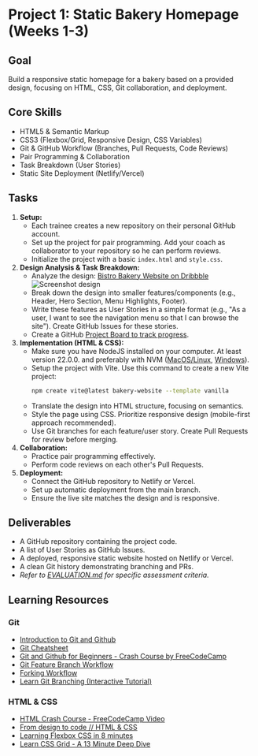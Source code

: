 # Project 1: Static Bakery Homepage (Weeks 1-3)

## Goal
Build a responsive static homepage for a bakery based on a provided design, focusing on HTML, CSS, Git collaboration, and deployment.

## Core Skills
- HTML5 & Semantic Markup
- CSS3 (Flexbox/Grid, Responsive Design, CSS Variables)
- Git & GitHub Workflow (Branches, Pull Requests, Code Reviews)
- Pair Programming & Collaboration
- Task Breakdown (User Stories)
- Static Site Deployment (Netlify/Vercel)

## Tasks

1.  **Setup:**
    *   Each trainee creates a new repository on their personal GitHub account.
    *   Set up the project for pair programming. Add your coach as collaborator to your repository so he can perform reviews.
    *   Initialize the project with a basic `index.html` and `style.css`.
2.  **Design Analysis & Task Breakdown:**
    *   Analyze the design: [Bistro Bakery Website on Dribbble](https://dribbble.com/shots/24188035-Bistro-Bakery-Website) 
        ![Screenshot design](https://cdn.dribbble.com/userupload/14624010/file/original-f799fc6a646cfb624bb7aae32f3ac852.jpg?resize=752x&vertical=center)
    *   Break down the design into smaller features/components (e.g., Header, Hero Section, Menu Highlights, Footer).
    *   Write these features as User Stories in a simple format (e.g., "As a user, I want to see the navigation menu so that I can browse the site"). Create GitHub Issues for these stories.
    *   Create a GitHub [Project Board to track progress](https://docs.github.com/en/issues/planning-and-tracking-with-projects/creating-projects/creating-a-project#updating-your-project-description-and-readme). 
3.  **Implementation (HTML & CSS):**
    *   Make sure you have NodeJS installed on your computer. At least version 22.0.0. and preferably with NVM ([MacOS/Linux](https://github.com/nvm-sh/nvm), [Windows](https://github.com/coreybutler/nvm-windows)).
    *   Setup the project with Vite. Use this command to create a new Vite project:
        ```bash
        npm create vite@latest bakery-website --template vanilla
        ```
    *   Translate the design into HTML structure, focusing on semantics.
    *   Style the page using CSS. Prioritize responsive design (mobile-first approach recommended).
    *   Use Git branches for each feature/user story. Create Pull Requests for review before merging.
4.  **Collaboration:**
    *   Practice pair programming effectively.
    *   Perform code reviews on each other's Pull Requests.
5.  **Deployment:**
    *   Connect the GitHub repository to Netlify or Vercel.
    *   Set up automatic deployment from the main branch.
    *   Ensure the live site matches the design and is responsive.

## Deliverables
- A GitHub repository containing the project code.
- A list of User Stories as GitHub Issues.
- A deployed, responsive static website hosted on Netlify or Vercel.
- A clean Git history demonstrating branching and PRs.
- *Refer to [EVALUATION.md](./EVALUATION.md) for specific assessment criteria.*

## Learning Resources

### Git
- [Introduction to Git and Github](https://www.freecodecamp.org/news/introduction-to-git-and-github/)
- [Git Cheatsheet](https://training.github.com/downloads/github-git-cheat-sheet/)
- [Git and Github for Beginners - Crash Course by FreeCodeCamp](https://youtu.be/RGOj5yH7evk)
- [Git Feature Branch Workflow](https://www.atlassian.com/git/tutorials/comparing-workflows/feature-branch-workflow)
- [Forking Workflow](https://www.atlassian.com/git/tutorials/comparing-workflows/forking-workflow)
- [Learn Git Branching (Interactive Tutorial)](https://learngitbranching.js.org/)

### HTML & CSS
- [HTML Crash Course - FreeCodeCamp Video](https://www.youtube.com/watch?v=916GWv2Qs08)
- [From design to code // HTML & CSS](https://www.youtube.com/watch?v=KqFAs5d3Yl8)
- [Learning Flexbox CSS in 8 minutes](https://www.youtube.com/watch?v=phWxA89Dy94)
- [Learn CSS Grid - A 13 Minute Deep Dive](https://www.youtube.com/watch?v=EiNiSFIPIQE)


